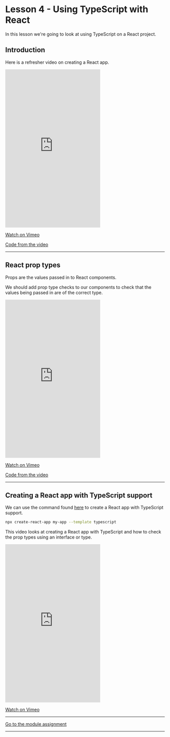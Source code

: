 # Lesson 4 - Using TypeScript with React

In this lesson we're going to look at using TypeScript on a React project.

## Introduction

Here is a refresher video on creating a React app.

<iframe src="https://player.vimeo.com/video/433956978" height="500" frameborder="0" allow="autoplay; fullscreen; picture-in-picture" allowfullscreen></iframe>

<a href="https://vimeo.com/433956978/927a00e23e" target="_blank">Watch on Vimeo</a>

<a href="https://github.com/NoroffFEU/react-introduction" target="_blank">Code from the video</a>

---

## React prop types

Props are the values passed in to React components.

We should add prop type checks to our components to check that the values being passed in are of the correct type.

<iframe src="https://player.vimeo.com/video/434690419" height="500" frameborder="0" allow="autoplay; fullscreen; picture-in-picture" allowfullscreen></iframe>

<a href="https://vimeo.com/434690419/12a2f07306" target="_blank">Watch on Vimeo</a>

<a href="https://github.com/NoroffFEU/react-props" target="_blank">Code from the video</a>

---

## Creating a React app with TypeScript support

We can use the command found <a href="https://create-react-app.dev/docs/getting-started/#creating-a-typescript-app" target="_blank">here</a> to create a React app with TypeScript support.

```bash
npx create-react-app my-app --template typescript
```

This video looks at creating a React app with TypeScript and how to check the prop types using an interface or type.

<iframe src="https://player.vimeo.com/video/504454748" height="500" frameborder="0" allow="autoplay; fullscreen; picture-in-picture" allowfullscreen></iframe>

<a href="https://vimeo.com/504454748/f4df8a2bdf" target="_blank">Watch on Vimeo</a>

<!-- <a href="https://github.com/NoroffFEU/react-props" target="_blank">Code from the video</a> -->

---

[Go to the module assignment](ma)

---

